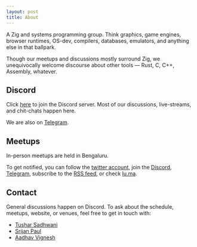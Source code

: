 ```yaml
---
layout: post
title: About
---
```


A Zig and systems programming group. 
Think graphics, game engines, browser runtimes, OS-dev,
compilers, databases, emulators, and anything else in that ballpark.

Though our meetups and discussions mostly surround Zig,
we unequivocally welcome discourse about other tools — Rust, C, C++, Assembly, whatever.

## Discord

Click [here](https://discord.gg/gNPetS9tkr) to join the Discord server.
Most of our discussions, live-streams, and chit-chats happen here.

We are also on [Telegram](https://t.me/zigindia).

## Meetups

In-person meetups are held in Bengaluru.

To get notified, you can follow the [twitter account](https://twitter.com/zigindia),
join the [Discord](https://discord.gg/gNPetS9tkr),
[Telegram](https://t.me/zigindia),
subscribe to the [RSS feed](/feed.xml), or check [lu.ma](https://lu.ma/zigblr).

## Contact

General discussions happen on Discord.
To ask about the schedule, meetups, website, or venues, feel free to get in touch with:

- [Tushar Sadhwani](https://tushar.lol/)
- [Srijan Paul](https://injuly.in/)
- [Aadhav Vignesh](https://databases.systems/)

